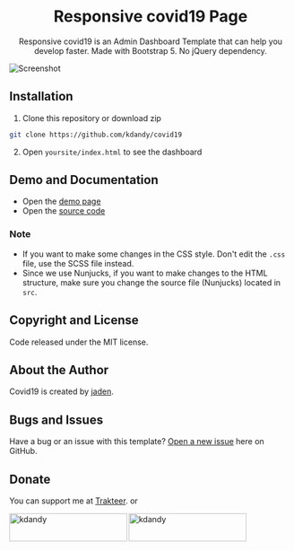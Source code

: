 <h1 align="center">Responsive covid19 Page</h1>
<p align="center">Responsive covid19  is an Admin Dashboard Template that can help you develop faster. Made with Bootstrap 5. No jQuery dependency.</p>
<p align="center">

</p>

![Screenshot](https://user-images.githubusercontent.com/50922642/154801072-898b0383-8715-4802-a0e9-b0e4f4aba6f9.png)

## Installation

1. Clone this repository or download zip

```bash
git clone https://github.com/kdandy/covid19
```

2. Open `yoursite/index.html` to see the dashboard

## Demo and Documentation

- Open the [demo page](https://vcovid19.netlify.app/)
- Open the [source code](http://github.com/kdandy/covid19)

### Note

- If you want to make some changes in the CSS style. Don't edit the `.css` file, use the SCSS file instead.
- Since we use Nunjucks, if you want to make changes to the HTML structure, make sure you change the source file (Nunjucks) located in `src`.

## Copyright and License

Code released under the MIT license.

## About the Author

Covid19 is created by <a href="https://kdandy.com">jaden</a>.

## Bugs and Issues

Have a bug or an issue with this template? [Open a new issue](https://github.com/kdandy/covid19/issues/new) here on GitHub.

## Donate

You can support me at [Trakteer](https://trakteer.id/kdandy/tip). or
<p><a href="https://www.buymeacoffee.com/kdandy"> <img align="left" src="https://cdn.buymeacoffee.com/buttons/v2/default-yellow.png" height="50" width="210" alt="kdandy" /></a><a href="https://ko-fi.com/kdandy"> <img align="left" src="https://cdn.ko-fi.com/cdn/kofi3.png?v=3" height="50" width="210" alt="kdandy" /></a></p><br><br>
</p>


